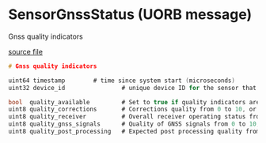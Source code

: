 # SensorGnssStatus (UORB message)

Gnss quality indicators

[source file](https://github.com/PX4/PX4-Autopilot/blob/main/msg/SensorGnssStatus.msg)

```c
# Gnss quality indicators

uint64 timestamp		# time since system start (microseconds)
uint32 device_id                # unique device ID for the sensor that does not change between power cycles

bool  quality_available         # Set to true if quality indicators are available
uint8 quality_corrections       # Corrections quality from 0 to 10, or 255 if not available
uint8 quality_receiver          # Overall receiver operating status from 0 to 10, or 255 if not available
uint8 quality_gnss_signals      # Quality of GNSS signals from 0 to 10, or 255 if not available
uint8 quality_post_processing   # Expected post processing quality from 0 to 10, or 255 if not available

```
